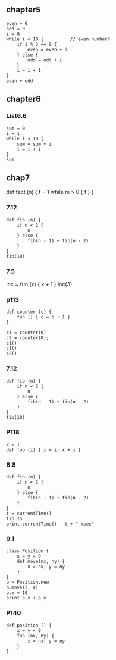 ## chapter5

```
even = 0
odd = 0
i = 0
while i < 10 {          // even number?
    if i % 2 == 0 {
        even = even + i
    } else {
        odd = odd + i
    }
    i = i + 1
}
even + odd
```

## chapter6

### List6.6

```
sum = 0
i = 1
while i < 10 {
    sum = sum + i
    i = i + 1
}
sum
```

## chap7

def fact (n) {
    f = 1
    while m > 0 {
    f
    }
}

### 7.12

```
def fib (n) {
    if n < 2 {
        n
    } else {
        fib(n - 1) + fib(n - 2)
    }
}
fib(10)
```

### 7.5

inc = fun (x) { x + 1 }
inc(3)

### p113

```
def counter (c) {
    fun () { c = c + 1 }
}

c1 = counter(0)
c2 = counter(0);
c1()
c1()
c2()
```

### 7.12

```
def fib (n) {
    if n < 2 {
        n
    } else {
        fib(n - 1) + fib(n - 2)
    }
}
fib(10)
```
### P118

```
x = 1
def foo (i) { x = i; x + x }
```

### 8.8

```
def fib (n) {
    if n < 2 {
        n
    } else {
        fib(n - 1) + fib(n - 2)
    }
}
t = currentTime()
fib 15
print currentTime() - t + " msec"
```

### 9.1
```
class Position {
    x = y = 0
    def move(nx, ny) {
        x = nx; y = ny
    }
}
p = Position.new
p.move(3, 4)
p.x = 10
print p.x + p.y
```

### P140

```
def position () {
    x = y = 0
    fun (nx, ny) {
        x = nx; y = ny
    }
}
```
